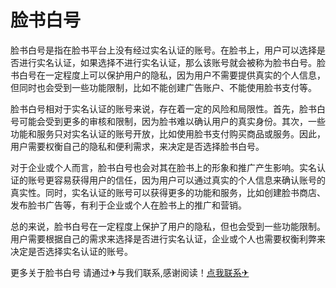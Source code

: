 # 脸书白号

脸书白号是指在脸书平台上没有经过实名认证的账号。在脸书上，用户可以选择是否进行实名认证，如果选择不进行实名认证，那么该账号就会被称为脸书白号。脸书白号在一定程度上可以保护用户的隐私，因为用户不需要提供真实的个人信息，但同时也会受到一些功能限制，比如不能创建广告账户、不能使用脸书支付等。

脸书白号相对于实名认证的账号来说，存在着一定的风险和局限性。首先，脸书白号可能会受到更多的审核和限制，因为脸书难以确认用户的真实身份。其次，一些功能和服务只对实名认证的账号开放，比如使用脸书支付购买商品或服务。因此，用户需要权衡自己的隐私和便利需求，来决定是否选择脸书白号。

对于企业或个人而言，脸书白号也会对其在脸书上的形象和推广产生影响。实名认证的账号更容易获得用户的信任，因为用户可以通过真实的个人信息来确认账号的真实性。同时，实名认证的账号可以获得更多的功能和服务，比如创建脸书商店、发布脸书广告等，有利于企业或个人在脸书上的推广和营销。

总的来说，脸书白号在一定程度上保护了用户的隐私，但也会受到一些功能限制。用户需要根据自己的需求来选择是否进行实名认证，企业或个人也需要权衡利弊来决定是否选择实名认证的账号。

更多关于脸书白号 请通过✈与我们联系,感谢阅读！[点我联系✈](https://www.k02.cc)